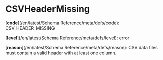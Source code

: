 # CSVHeaderMissing

[**code**](/en/latest/Schema Reference/meta/defs/code): CSV_HEADER_MISSING

[**level**](/en/latest/Schema Reference/meta/defs/level): error

[**reason**](/en/latest/Schema Reference/meta/defs/reason): CSV data files must contain a valid header with at least one column.